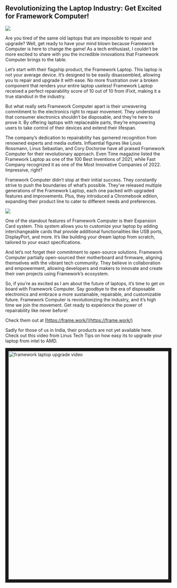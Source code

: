 
## Revolutionizing the Laptop Industry: Get Excited for Framework Computer!

![](https://cdn-images-1.medium.com/max/5760/1*WJrey3dq-LtU4kkL4_zhgQ.png)

Are you tired of the same old laptops that are impossible to repair and upgrade? Well, get ready to have your mind blown because Framework Computer is here to change the game! As a tech enthusiast, I couldn’t be more excited to share with you the incredible innovations that Framework Computer brings to the table.

Let’s start with their flagship product, the Framework Laptop. This laptop is not your average device. It’s designed to be easily disassembled, allowing you to repair and upgrade it with ease. No more frustration over a broken component that renders your entire laptop useless! Framework Laptop received a perfect repairability score of 10 out of 10 from iFixit, making it a true standout in the industry.

But what really sets Framework Computer apart is their unwavering commitment to the electronics right to repair movement. They understand that consumer electronics shouldn’t be disposable, and they’re here to prove it. By offering laptops with replaceable parts, they’re empowering users to take control of their devices and extend their lifespan.

The company’s dedication to repairability has garnered recognition from renowned experts and media outlets. Influential figures like Louis Rossmann, Linus Sebastian, and Cory Doctorow have all praised Framework Computer for their revolutionary approach. Even Time magazine listed the Framework Laptop as one of the 100 Best Inventions of 2021, while Fast Company recognized it as one of the Most Innovative Companies of 2022. Impressive, right?

Framework Computer didn’t stop at their initial success. They constantly strive to push the boundaries of what’s possible. They’ve released multiple generations of the Framework Laptop, each one packed with upgraded features and improvements. Plus, they introduced a Chromebook edition, expanding their product line to cater to different needs and preferences.

![](https://cdn-images-1.medium.com/max/3136/1*FhNXoXBJUvvl80z89ZF5QA.png)

One of the standout features of Framework Computer is their Expansion Card system. This system allows you to customize your laptop by adding interchangeable cards that provide additional functionalities like USB ports, DisplayPort, and more. It’s like building your dream laptop from scratch, tailored to your exact specifications.

And let’s not forget their commitment to open-source solutions. Framework Computer partially open-sourced their motherboard and firmware, aligning themselves with the vibrant tech community. They believe in collaboration and empowerment, allowing developers and makers to innovate and create their own projects using Framework’s ecosystem.

So, if you’re as excited as I am about the future of laptops, it’s time to get on board with Framework Computer. Say goodbye to the era of disposable electronics and embrace a more sustainable, repairable, and customizable future. Framework Computer is revolutionizing the industry, and it’s high time we join the movement. Get ready to experience the power of repairability like never before!

Check them out at [https://frame.work/](https://frame.work/)

Sadly for those of us in India, their products are not yet available here. Check out this video from Linus Tech Tips on how easy its to upgrade your laptop from intel to AMD.

<a href="http://www.youtube.com/watch?feature=player_embedded&v=iU_iWa9LL_s
" target="_blank"><img src="http://img.youtube.com/vi/iU_iWa9LL_s/0.jpg" 
alt="framework laptop upgrade video" width="960" height="720" border="10" /></a>
